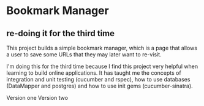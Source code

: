 Bookmark Manager
===
re-doing it for the third time
---
This project builds a simple bookmark manager, which is a page that allows a user to save some URLs that they may later want to re-visit. 

I'm doing this for the third time because I find this project very helpful when learning to build online applications. It has taught me the concepts of integration and unit testing (cucumber and rspec), how to use databases (DataMapper and postgres) and how to use init gems (cucumber-sinatra).

Version one
Version two

[Version one]:https://github.com/loulai/bookmark_manager
[Version two]:https://github.com/loulai/BookManager
